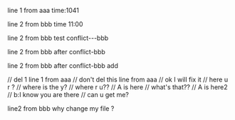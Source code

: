 line 1 from aaa
time:1041

line 2 from bbb
time 11:00


line 2 from bbb
test conflict---bbb

line 2 from bbb
after conflict-bbb

line 2 from bbb
after conflict-bbb add

// del 1
line 1 from aaa
// don't del this line from aaa
// ok  I will fix it
// here u r ?
// where is the y?
// where r u??
// A is here
// what's that??
// A is here2
// b:I know you are there
// can u get me?

line2 from bbb
why change my file ?

